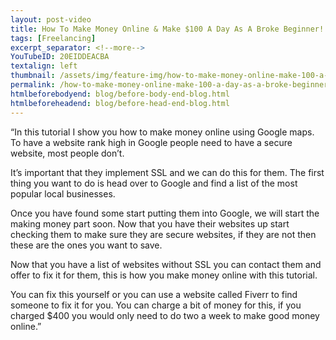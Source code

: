 ```yaml
---
layout: post-video
title: How To Make Money Online & Make $100 A Day As A Broke Beginner!
tags: [Freelancing]
excerpt_separator: <!--more-->
YouTubeID: 20EIDDEACBA
textalign: left
thumbnail: /assets/img/feature-img/how-to-make-money-online-make-100-a-day-as-a-broke-beginner.webp
permalink: /how-to-make-money-online-make-100-a-day-as-a-broke-beginner/
htmlbeforebodyend: blog/before-body-end-blog.html
htmlbeforeheadend: blog/before-head-end-blog.html
---
```

“In this tutorial I show you how to make money online using Google maps. To have a website rank high in Google people need to have a secure website, most people don’t.

It’s important that they implement SSL and we can do this for them. The first thing you want to do is head over to Google and find a list of the most popular local businesses.

Once you have found some start putting them into Google, we will start the making money part soon. Now that you have their websites up start checking them to make sure they are secure websites, if they are not then these are the ones you want to save.

Now that you have a list of websites without SSL you can contact them and offer to fix it for them, this is how you make money online with this tutorial.

You can fix this yourself or you can use a website called Fiverr to find someone to fix it for you. You can charge a bit of money for this, if you charged $400 you would only need to do two a week to make good money online.”
